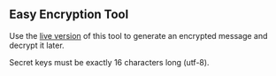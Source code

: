 ## Easy Encryption Tool

Use the [live version](https://pedrokohler.github.io/easy-encryption-tool/) of this tool to generate an encrypted message and decrypt it later.

Secret keys must be exactly 16 characters long (utf-8).